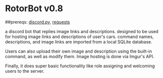 # RotorBot v0.8

##prereqs: [discord.py](https://github.com/Rapptz/discord.py), [requests](https://github.com/psf/requests)

a discord bot that replies image links and descriptions. designed to be used for hosting image links and descriptions of user's cars. command names, descriptions, and image links are imported from a local SQLite database.

Users can also upload their own image and description using the built-in command, as well as modify them. Image hosting is done via Imgur's API.

Finally, it does super basic functionality like role assigning and welcoming users to the server.
